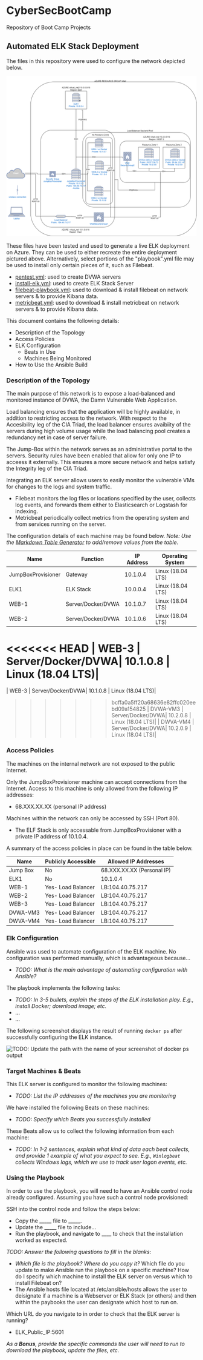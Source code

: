 # CyberSecBootCamp
Repository of Boot Camp Projects

## Automated ELK Stack Deployment

The files in this repository were used to configure the network depicted below.

![](https://github.com/Scott-Rasmussen/CyberSecBootCamp/blob/main/diagrams/AZURE_Cloud_Updated.png)

These files have been tested and used to generate a live ELK deployment on Azure. They can be used to either recreate the entire deployment pictured above. Alternatively, select portions of the "playbook".yml file may be used to install only certain pieces of it, such as Filebeat.

* [pentest.yml](ansible/pentest.yml): used to create DVWA servers
* [install-elk.yml](ansible/install-elk.yml): used to create ELK Stack Server
* [filebeat-playbook.yml](ansible/filebeat-playbook.yml): used to download & install filebeat on network servers & to provide Kibana data.
* [metricbeat.yml](ansible/metricbeat.yml): used to download & install metricbeat on network servers & to provide Kibana data.

This document contains the following details:
- Description of the Topology
- Access Policies
- ELK Configuration
  - Beats in Use
  - Machines Being Monitored
- How to Use the Ansible Build


### Description of the Topology

The main purpose of this network is to expose a load-balanced and monitored instance of DVWA, the Damn Vulnerable Web Application.

Load balancing ensures that the application will be highly available, in addition to restricting access to the network.
With respect to the Accesibility leg of the CIA Triad, the load balancer ensures avaibiity of the servers during high volume usage
while the load balancing pool creates a redundancy net in case of server failure.  

The Jump-Box within the network serves as an administrative portal to the servers.  Security rules have been enabled that allow for
only one IP to acceess it externally.  This ensures a more secure network and helps satisfy the Integrity leg of the CIA Triad.  

Integrating an ELK server allows users to easily monitor the vulnerable VMs for changes to the logs and system traffic.
- Filebeat monitors the log files or locations specified by the user, collects log events, and forwards them either to Elasticsearch 
  or Logstash for indexing.
- Metricbeat periodically collect metrics from the operating system and from services running on the server.

The configuration details of each machine may be found below.
_Note: Use the [Markdown Table Generator](http://www.tablesgenerator.com/markdown_tables) to add/remove values from the table_.

| Name                | Function          | IP Address | Operating System |
|---------------------|-------------------|------------|------------------|
| JumpBoxProvisioner  | Gateway           | 10.1.0.4   | Linux (18.04 LTS)|
| ELK1                | ELK Stack         | 10.0.0.4   | Linux (18.04 LTS)|
| WEB-1               | Server/Docker/DVWA| 10.1.0.7   | Linux (18.04 LTS)|
| WEB-2               | Server/Docker/DVWA| 10.1.0.6   | Linux (18.04 LTS)|
<<<<<<< HEAD
| WEB-3               | Server/Docker/DVWA| 10.1.0.8   | Linux (18.04 LTS)|     
=======
| WEB-3               | Server/Docker/DVWA| 10.1.0.8   | Linux (18.04 LTS)|         
>>>>>>> bcffa0a5ff20a68636e82ffc020eebd09a154825
| DVWA-VM3            | Server/Docker/DVWA| 10.2.0.8   | Linux (18.04 LTS)|
| DWVA-VM4            | Server/Docker/DVWA| 10.2.0.9   | Linux (18.04 LTS)|


### Access Policies

The machines on the internal network are not exposed to the public Internet. 

Only the JumpBoxProvisioner machine can accept connections from the Internet. Access to this machine is only allowed from the following IP addresses:
- 68.XXX.XX.XX (personal IP address)

Machines within the network can only be accessed by SSH (Port 80).
- The ELF Stack is only accessable from JumpBoxProvisioner with a private IP address of 10.1.0.4.

A summary of the access policies in place can be found in the table below.

| Name     | Publicly Accessible | Allowed IP Addresses      |
|----------|---------------------|---------------------------|
| Jump Box | No                  | 68.XXX.XX.XX (Personal IP)|
|  ELK1    | No                  | 10.1.0.4                  |
| WEB-1    | Yes- Load Balancer  | LB:104.40.75.217          |
| WEB-2    | Yes- Load Balancer  | LB:104.40.75.217          | 
| WEB-3    | Yes- Load Balancer  | LB:104.40.75.217          |     
| DVWA-VM3 | Yes- Load Balancer  | LB:104.40.75.217          |
| DWVA-VM4 | Yes- Load Balancer  | LB:104.40.75.217          |         

### Elk Configuration

Ansible was used to automate configuration of the ELK machine. No configuration was performed manually, which is advantageous because...
- _TODO: What is the main advantage of automating configuration with Ansible?_

The playbook implements the following tasks:
- _TODO: In 3-5 bullets, explain the steps of the ELK installation play. E.g., install Docker; download image; etc._
- ...
- ...

The following screenshot displays the result of running `docker ps` after successfully configuring the ELK instance.

![TODO: Update the path with the name of your screenshot of docker ps output](Images/docker_ps_output.png)

### Target Machines & Beats
This ELK server is configured to monitor the following machines:
- _TODO: List the IP addresses of the machines you are monitoring_

We have installed the following Beats on these machines:
- _TODO: Specify which Beats you successfully installed_

These Beats allow us to collect the following information from each machine:
- _TODO: In 1-2 sentences, explain what kind of data each beat collects, and provide 1 example of what you expect to see. E.g., `Winlogbeat` collects Windows logs, which we use to track user logon events, etc._

### Using the Playbook
In order to use the playbook, you will need to have an Ansible control node already configured. Assuming you have such a control node provisioned: 

SSH into the control node and follow the steps below:
- Copy the _____ file to _____.
- Update the _____ file to include...
- Run the playbook, and navigate to ____ to check that the installation worked as expected.

_TODO: Answer the following questions to fill in the blanks:_
- _Which file is the playbook? Where do you copy it?_
Which file do you update to make Ansible run the playbook on a specific machine? How do I specify which machine to install the ELK server on versus which to install Filebeat on?
- The Ansible hosts file located at /etc/ansible/hosts allows the user to deisignate if a machine is a Webserver or ELK Stack (or others) and then within the paybooks the user can designate which host to run on.


Which URL do you navigate to in order to check that the ELK server is running?
- ELK_Public_IP:5601

_As a **Bonus**, provide the specific commands the user will need to run to download the playbook, update the files, etc._
